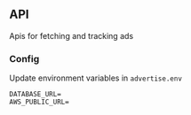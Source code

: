 ## API

Apis for fetching and tracking ads

### Config

Update environment variables in `advertise.env`

```
DATABASE_URL=
AWS_PUBLIC_URL=
```
